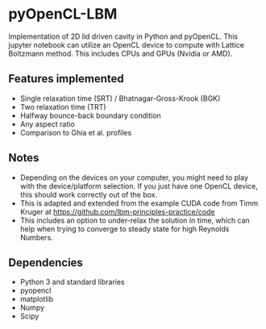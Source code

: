# pyOpenCL-LBM
Implementation of 2D lid driven cavity in Python and pyOpenCL.  This jupyter notebook can utilize an OpenCL device to compute with Lattice Boltzmann method.  This includes CPUs and GPUs (Nvidia or AMD).

## Features implemented
* Single relaxation time (SRT) /  Bhatnagar-Gross-Krook (BGK)
* Two relaxation time (TRT)
* Halfway bounce-back boundary condition
* Any aspect ratio
* Comparison to Ghia et al. profiles

## Notes
* Depending on the devices on your computer, you might need to play with the device/platform selection.  If you just have one OpenCL device, this should work correctly out of the box.
* This is adapted and extended from the example CUDA code from Timm Kruger at https://github.com/lbm-principles-practice/code
* This includes an option to under-relax the solution in time, which can help when trying to converge to steady state for high Reynolds Numbers.  

## Dependencies
* Python 3 and standard libraries
* pyopencl
* matplotlib
* Numpy
* Scipy
